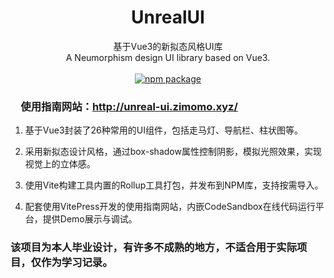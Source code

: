 <h1 align="center">UnrealUI</h1>

<div align="center">
基于Vue3的新拟态风格UI库
<br />
A Neumorphism design UI library based on Vue3.
<br />
<br />
<a href="https://npmjs.com/package/unreal-ui-next"><img src="https://img.shields.io/npm/v/unreal-ui-next.svg" alt="npm package"></a>
</div>

### &emsp;使用指南网站：http://unreal-ui.zimomo.xyz/

1. 基于Vue3封装了26种常用的UI组件，包括走马灯、导航栏、柱状图等。 

2. 采用新拟态设计风格，通过box-shadow属性控制阴影，模拟光照效果，实现视觉上的立体感。 

3. 使用Vite构建工具内置的Rollup工具打包，并发布到NPM库，支持按需导入。 

4. 配套使用VitePress开发的使用指南网站，内嵌CodeSandbox在线代码运行平台，提供Demo展示与调试。 

### 该项目为本人毕业设计，有许多不成熟的地方，不适合用于实际项目，仅作为学习记录。
